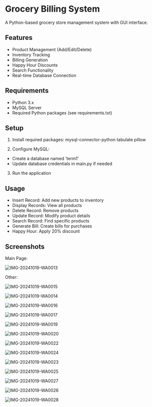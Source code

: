 # Grocery Billing System

A Python-based grocery store management system with GUI interface.

## Features
- Product Management (Add/Edit/Delete)
- Inventory Tracking
- Billing Generation
- Happy Hour Discounts
- Search Functionality
- Real-time Database Connection

## Requirements
- Python 3.x
- MySQL Server
- Required Python packages (see requirements.txt)

## Setup
1. Install required packages:
   mysql-connector-python
   tabulate
   pillow

2. Configure MySQL:
- Create a database named 'term1'
- Update database credentials in main.py if needed

3. Run the application

## Usage
- Insert Record: Add new products to inventory
- Display Records: View all products
- Delete Record: Remove products
- Update Record: Modify product details
- Search Record: Find specific products
- Generate Bill: Create bills for purchases
- Happy Hour: Apply 20% discount

## Screenshots
Main Page:

![IMG-20241019-WA0013](https://github.com/user-attachments/assets/f6994f86-6344-4f49-8180-c274de90beda)

Other:

![IMG-20241019-WA0015](https://github.com/user-attachments/assets/ee8fc6f9-1f03-4923-b8cb-c53c45e34a33)


![IMG-20241019-WA0014](https://github.com/user-attachments/assets/23e37798-4c7e-4e47-ae7d-44adeac28a4e)


![IMG-20241019-WA0016](https://github.com/user-attachments/assets/bbde79ef-30ad-43a4-b3a2-095ca6be0b88)


![IMG-20241019-WA0017](https://github.com/user-attachments/assets/b45c74de-c172-4ed2-abf3-1d4d0e13a68c)


![IMG-20241019-WA0019](https://github.com/user-attachments/assets/6d4ac92b-280a-4b03-a7ff-ac9946ca61bb)


![IMG-20241019-WA0020](https://github.com/user-attachments/assets/5938f676-88c7-4779-b7f3-b52a4aefbe96)


![IMG-20241019-WA0022](https://github.com/user-attachments/assets/3efdc9cb-f744-469f-a2be-3d134e847c02)


![IMG-20241019-WA0024](https://github.com/user-attachments/assets/dbeffbc7-f46a-40f3-a8ca-2a15de6cc5bf)


![IMG-20241019-WA0023](https://github.com/user-attachments/assets/ab86d9d0-670b-41ec-b624-497c45909a1e)


![IMG-20241019-WA0025](https://github.com/user-attachments/assets/ff3980d7-0eed-4c28-b19e-ed7d7ebf8e04)


![IMG-20241019-WA0027](https://github.com/user-attachments/assets/764fafd4-ca0d-40da-a1a7-a92c76810114)


![IMG-20241019-WA0026](https://github.com/user-attachments/assets/479ee135-3880-42d1-9009-3a32dd24248f)


![IMG-20241019-WA0028](https://github.com/user-attachments/assets/843f1880-5186-4b1e-a575-e0b1c7e5a6ec)






